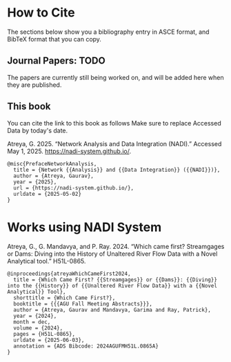 # How to Cite
The sections below show you a bibliography entry in ASCE format, and BibTeX format that you can copy.

## Journal Papers: TODO
The papers are currently still being worked on, and will be added here when they are published.

## This book
You can cite the link to this book as follows Make sure to replace Accessed Data by today's date.

Atreya, G. 2025. “Network Analysis and Data Integration (NADI).” Accessed May 1, 2025. https://nadi-system.github.io/.

    @misc{PrefaceNetworkAnalysis,
      title = {Network {{Analysis}} and {{Data Integration}} ({{NADI}})},
      author = {Atreya, Gaurav},
      year = {2025},
      url = {https://nadi-system.github.io/},
      urldate = {2025-05-02}
    }

# Works using NADI System

Atreya, G., G. Mandavya, and P. Ray. 2024. “Which came first? Streamgages or Dams: Diving into the History of Unaltered River Flow Data with a Novel Analytical tool.” H51L-0865.

    @inproceedings{atreyaWhichCameFirst2024,
      title = {Which Came First? {{Streamgages}} or {{Dams}}: {{Diving}} into the {{History}} of {{Unaltered River Flow Data}} with a {{Novel Analytical}} Tool},
      shorttitle = {Which Came First?},
      booktitle = {{{AGU Fall Meeting Abstracts}}},
      author = {Atreya, Gaurav and Mandavya, Garima and Ray, Patrick},
      year = {2024},
      month = dec,
      volume = {2024},
      pages = {H51L-0865},
      urldate = {2025-06-03},
      annotation = {ADS Bibcode: 2024AGUFMH51L.0865A}
    }
